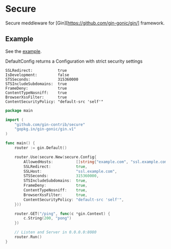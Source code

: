 # Secure

Secure meddleware for [Gin][https://github.com/gin-gonic/gin/] framework.

## Example

See the [example](example/example.go).

DefaultConfig returns a Configuration with strict security settings

```
SSLRedirect:           true
IsDevelopment: 	       false
STSSeconds:            315360000
STSIncludeSubdomains:  true
FrameDeny:             true
ContentTypeNosniff:    true
BrowserXssFilter:      true
ContentSecurityPolicy: "default-src 'self'"
```

```go
package main

import (
	"github.com/gin-contrib/secure"
	"gopkg.in/gin-gonic/gin.v1"
)

func main() {
	router := gin.Default()

	router.Use(secure.New(secure.Config{
		AllowedHosts:          []string{"example.com", "ssl.example.com"},
		SSLRedirect:           true,
		SSLHost:               "ssl.example.com",
		STSSeconds:            315360000,
		STSIncludeSubdomains:  true,
		FrameDeny:             true,
		ContentTypeNosniff:    true,
		BrowserXssFilter:      true,
		ContentSecurityPolicy: "default-src 'self'",
	}))

	router.GET("/ping", func(c *gin.Context) {
		c.String(200, "pong")
	})

	// Listen and Server in 0.0.0.0:8080
	router.Run()
}


```
